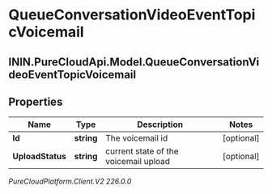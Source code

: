 # QueueConversationVideoEventTopicVoicemail

## ININ.PureCloudApi.Model.QueueConversationVideoEventTopicVoicemail

## Properties

|Name | Type | Description | Notes|
|------------ | ------------- | ------------- | -------------|
| **Id** | **string** | The voicemail id | [optional] |
| **UploadStatus** | **string** | current state of the voicemail upload | [optional] |



_PureCloudPlatform.Client.V2 226.0.0_
